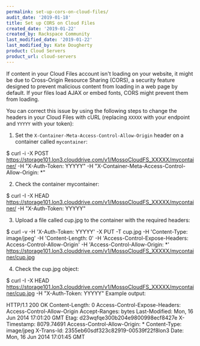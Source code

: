 ```yaml
---
permalink: set-up-cors-on-cloud-files/
audit_date: '2019-01-18'
title: Set up CORS on Cloud Files
created_date: '2019-01-22'
created_by: Rackspace Community
last_modified_date: '2019-01-22'
last_modified_by: Kate Dougherty
product: Cloud Servers
product_url: cloud-servers
---
```


If content in your Cloud Files account isn't loading on your website, it might be due to Cross-Origin Resource Sharing (CORS), a security feature designed to prevent malicious content from loading in a web page by default. If your files load AJAX or embed fonts, CORS might prevent them from loading.

You can correct this issue by using the following steps to change the headers in your Cloud Files with cURL (replacing `XXXXX` with your endpoint and `YYYYY` with your token):

1. Set the `X-Container-Meta-Access-Control-Allow-Origin` header on a container called `mycontainer`:

  $ curl -i -X POST https://storage101.lon3.clouddrive.com/v1/MossoCloudFS_XXXXX/mycontainer/ -H "X-Auth-Token: YYYYY" -H "X-Container-Meta-Access-Control-Allow-Origin: *"

2. Check the container mycontainer:

  $ curl -I -X HEAD https://storage101.lon3.clouddrive.com/v1/MossoCloudFS_XXXXX/mycontainer/ -H "X-Auth-Token: YYYYY"

3. Upload a file called cup.jpg to the container with the required headers:

  $ curl -v -H 'X-Auth-Token: YYYYY' -X PUT -T cup.jpg -H 'Content-Type: image/jpeg' -H 'Content-Length: 0' -H 'Access-Control-Expose-Headers: Access-Control-Allow-Origin' -H 'Access-Control-Allow-Origin: *' https://storage101.lon3.clouddrive.com/v1/MossoCloudFS_XXXXX/mycontainer/cup.jpg

4. Check the cup.jpg object:

  $ curl -I -X HEAD https://storage101.lon3.clouddrive.com/v1/MossoCloudFS_XXXXX/mycontainer/cup.jpg -H "X-Auth-Token: YYYYY"
Example output:

HTTP/1.1 200 OK
Content-Length: 0
Access-Control-Expose-Headers: Access-Control-Allow-Origin
Accept-Ranges: bytes
Last-Modified: Mon, 16 Jun 2014 17:01:20 GMT
Etag: d23wqfqe300b204e9800998ecf8427e
X-Timestamp: 8079.74691
Access-Control-Allow-Origin: *
Content-Type: image/jpeg
X-Trans-Id: 2355eb60sdf323c82919-00539f22f8lon3
Date: Mon, 16 Jun 2014 17:01:45 GMT
